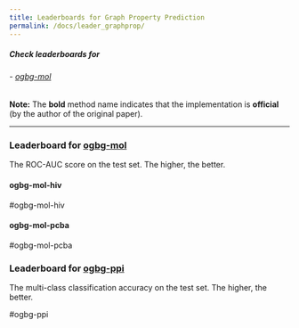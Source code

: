 ```yaml
---
title: Leaderboards for Graph Property Prediction
permalink: /docs/leader_graphprop/
---
```


##### Check leaderboards for
###### - [ogbg-mol](#ogbg-mol)

**Note:** The **bold** method name indicates that the implementation is **official** (by the author of the original paper).

-------------
<a name="ogbg-mol"/>

### Leaderboard for [ogbg-mol](../graphprop/#ogbg-mol)

The ROC-AUC score on the test set. The higher, the better. 


#### ogbg-mol-hiv

#ogbg-mol-hiv


#### ogbg-mol-pcba

#ogbg-mol-pcba

<a name="ogbg-ppi"/>

### Leaderboard for [ogbg-ppi](../graphprop/#ogbg-ppi)

The multi-class classification accuracy on the test set. The higher, the better. 

#ogbg-ppi